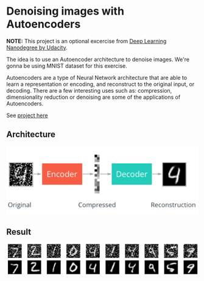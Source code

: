 # Denoising images with Autoencoders

**NOTE:** This project is an optional excercise from [Deep Learning Nanodegree by Udacity](https://www.udacity.com/course/deep-learning-nanodegree--nd101).

The idea is to use an Autoencoder architecture to denoise images. We're gonna be using MNIST dataset for this exercise.

Autoencoders are a type of Neural Network architecture that are able to learn a representation or encoding, and reconstruct to the original input, or decoding. There are a few interesting uses such as: compression, dimensionality reduction or denoising are some of the applications of Autoencoders.

See [project here](https://nbviewer.jupyter.org/github/jscriptcoder/denoising-with-autoencoder/blob/master/Denoising_Autoencoder.ipynb)

## Architecture
<img src="autoencoder_denoise.png" />

## Result
<img src="result.png" />
